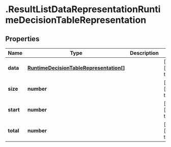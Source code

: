# .ResultListDataRepresentationRuntimeDecisionTableRepresentation

## Properties
Name | Type | Description | Notes
------------ | ------------- | ------------- | -------------
**data** | [**RuntimeDecisionTableRepresentation[]**](RuntimeDecisionTableRepresentation.md) |  | [optional] [default to null]
**size** | **number** |  | [optional] [default to null]
**start** | **number** |  | [optional] [default to null]
**total** | **number** |  | [optional] [default to null]


